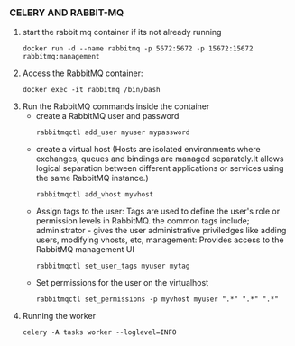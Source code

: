 ### CELERY AND RABBIT-MQ

1. start the rabbit mq container if its not already running
    ```
    docker run -d --name rabbitmq -p 5672:5672 -p 15672:15672 rabbitmq:management

    ```
2. Access the RabbitMQ container:
    ```
    docker exec -it rabbitmq /bin/bash

    ```
3. Run the RabbitMQ commands inside the container
    - create a RabbitMQ user and password
        ```
        rabbitmqctl add_user myuser mypassword

        ```
    - create a virtual host (Hosts are isolated environments where exchanges, queues and bindings are managed separately.It allows logical separation between different applications or services using the same RabbitMQ instance.)
        ```
        rabbitmqctl add_vhost myvhost
        ```
    - Assign tags to the user: Tags are used to define the user's role or permission levels in RabbitMQ. the common tags include; administrator - gives the user administrative priviledges like adding users, modifying vhosts, etc, management: Provides access to the RabbitMQ management UI
        ```
        rabbitmqctl set_user_tags myuser mytag
        ```
    - Set permissions for the user on the virtualhost
        ```
        rabbitmqctl set_permissions -p myvhost myuser ".*" ".*" ".*"
        ```
4. Running the worker
    ```
    celery -A tasks worker --loglevel=INFO
    ```
